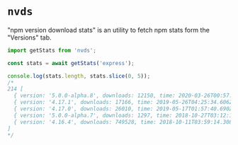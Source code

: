 # `nvds`

"npm version download stats" is an utility to fetch npm stats form the "Versions" tab.

```js
import getStats from 'nvds';

const stats = await getStats('express');

console.log(stats.length, stats.slice(0, 5));
/*
214 [
  { version: '5.0.0-alpha.8', downloads: 12150, time: 2020-03-26T00:57:02.755Z, tags: [ 'next' ] ,
  { version: '4.17.1', downloads: 17166, time: 2019-05-26T04:25:34.606Z, tags: [ 'latest' ] ,
  { version: '4.17.0', downloads: 26010, time: 2019-05-17T01:57:40.690Z, tags: [] ,
  { version: '5.0.0-alpha.7', downloads: 1297, time: 2018-10-27T03:12:11.060Z, tags: [] ,
  { version: '4.16.4', downloads: 749528, time: 2018-10-11T03:59:14.308Z, tags: [] }
]
*/
```
